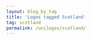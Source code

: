 ```yaml
---
layout: blog_by_tag
title: 'Logos tagged Scotland'
tag: scotland
permalink: /unilogos/scotland/
---
```

